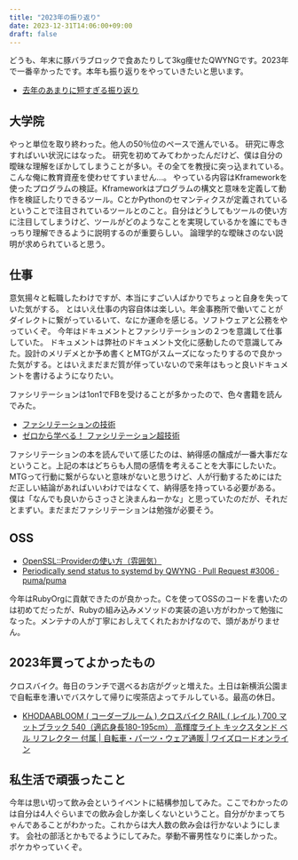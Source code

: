 ```yaml
---
title: "2023年の振り返り"
date: 2023-12-31T14:06:00+09:00
draft: false
---
```


どうも、年末に豚バラブロックで食あたりして3kg痩せたQWYNGです。2023年で一番辛かったです。本年も振り返りをやっていきたいと思います。
- [去年のあまりに短すぎる振り返り](/posts/20221231)

## 大学院
やっと単位を取り終わった。他人の50％位のペースで進んでいる。
研究に専念すればいい状況にはなった。
研究を初めてみてわかったんだけど、僕は自分の曖昧な理解をぼかしてしまうことが多い。その全てを教授に突っ込まれている。こんな俺に教育資産を使わせてすいません...。
やっている内容はKframeworkを使ったプログラムの検証。Kframeworkはプログラムの構文と意味を定義して動作を検証したりできるツール。CとかPythonのセマンティクスが定義されているということで注目されているツールとのこと。自分はどうしてもツールの使い方に注目してしまうけど、ツールがどのようなことを実現しているかを誰にでもきっちり理解できるように説明するのが重要らしい。 論理学的な曖昧さのない説明が求められていると思う。

## 仕事
意気揚々と転職したわけですが、本当にすごい人ばかりでちょっと自身を失っていた気がする。
とはいえ仕事の内容自体は楽しい。年金事務所で働いてことがダイレクトに繋がっているいて、なにか運命を感じる。ソフトウェアと公務をやっていくぞ。
今年はドキュメントとファシリテーションの２つを意識して仕事していた。
ドキュメントは弊社のドキュメント文化に感動したので意識してみた。設計のメリデメとか予め書くとMTGがスムーズになったりするので良かった気がする。とはいえまだまだ質が伴っていないので来年はもっと良いドキュメントを書けるようになりたい。

ファシリテーションは1on1でFBを受けることが多かったので、色々書籍を読んでみた。
- [ファシリテーションの技術](https://amzn.to/47qV5y0)
- [ゼロから学べる！ ファシリテーション超技術](https://amzn.to/47h6D6H)

ファシリテーションの本を読んでいて感じたのは、納得感の醸成が一番大事だなということ。上記の本はどちらも人間の感情を考えることを大事にしたいた。MTGって行動に繋がらないと意味がないと思うけど、人が行動するためにはただ正しい結論があればいいわけではなくて、納得感を持っている必要がある。
僕は「なんでも良いからさっさと決まんねーかな」と思っていたのだが、それだとまずい。まだまだファシリテーションは勉強が必要そう。

## OSS
- [OpenSSL::Providerの使い方（雰囲気）](/posts/20230718)
- [Periodically send status to systemd by QWYNG · Pull Request #3006 · puma/puma](https://github.com/puma/puma/pull/3006)

今年はRubyOrgに貢献できたのが良かった。Cを使ってOSSのコードを書いたのは初めてだったが、Rubyの組み込みメソッドの実装の追い方がわかって勉強になった。メンテナの人が丁寧におしえてくれたおかげなので、頭があがりません。

## 2023年買ってよかったもの
クロスバイク。毎日のランチで選べるお店がグッと増えた。土日は新横浜公園まで自転車を漕いでバスケして帰りに喫茶店よってチルしている。最高の休日。
- [KHODAABLOOM ( コーダーブルーム ) クロスバイク RAIL ( レイル ) 700 マットブラック 540（適応身長180-195cm） 高輝度ライト キックスタンド ベル リフレクター 付属 | 自転車・パーツ・ウェア通販 | ワイズロードオンライン](https://online.ysroad.co.jp/shop/g/g4977323372380/)

## 私生活で頑張ったこと
今年は思い切って飲み会というイベントに結構参加してみた。ここでわかったのは自分は4人ぐらいまでの飲み会しか楽しくないということ。自分がかまってちゃんであることがわかった。これからは大人数の飲み会は行かないようにします。
会社の部活とかもでるようにしてみた。挙動不審男性なりに楽しかった。ポケカやっていくぞ。
